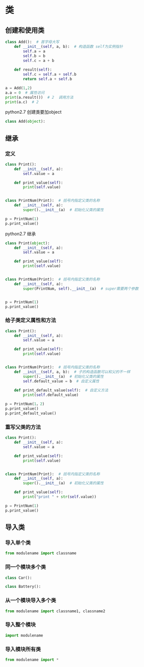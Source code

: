 # 类

## 创建和使用类

```python
class Add():  # 首字母大写
    def __init__(self, a, b):  # 构造函数 self为实例指针
        self.a = a
        self.b = b
        self.c = a + b
    
    def result(self):
        self.c = self.a + self.b
        return self.a + self.b

a = Add(1,2)
a.a = 0  # 属性访问
print(a.result())  # 2  调用方法
print(a.c)  # 2
```

python2.7 创建类要加object

```python
class Add(object):
```

## 继承

### 定义

```python
class Print():
    def __init__(self, a):
        self.value = a

    def print_value(self):
        print(self.value)


class PrintNum(Print):  # 括号内指定父类的名称
    def __init__(self, a):
        super().__init__(a)  # 初始化父类的属性

p = PrintNum(1)
p.print_value()
```

python2.7 继承

```python
class Print(object):
    def __init__(self, a):
        self.value = a

    def print_value(self):
        print(self.value)


class PrintNum(Print):  # 括号内指定父类的名称
    def __init__(self, a):
        super(PrintNum, self).__init__(a)  # super需要两个参数


p = PrintNum(1)
p.print_value()
```

### 给子类定义属性和方法

```python
class Print():
    def __init__(self, a):
        self.value = a

    def print_value(self):
        print(self.value)


class PrintNum(Print):  # 括号内指定父类的名称
    def __init__(self, a, b):  # 子的构造函数可以和父的不一样
        super().__init__(a)  # 初始化父类的属性
        self.default_value = b  # 自定义属性
    
    def print_default_value(self):  # 自定义方法
        print(self.default_value)

p = PrintNum(1，2)
p.print_value()
p.print_default_value()
```

### 重写父类的方法

```python
class Print():
    def __init__(self, a):
        self.value = a

    def print_value(self):
        print(self.value)


class PrintNum(Print):  # 括号内指定父类的名称
    def __init__(self, a):
        super().__init__(a)  # 初始化父类的属性

    def print_value(self):
        print("print " + str(self.value))

p = PrintNum(1)
p.print_value()
```

## 导入类

### 导入单个类

```python
from modulename import classname
```

### 同一个模块多个类

```python
class Car():

class Battery():

```

### 从一个模块导入多个类

```python
from modulename import classname1, classname2
```

### 导入整个模块

```python
import modulename
```

### 导入模块所有类

```python
from modulename import *
```